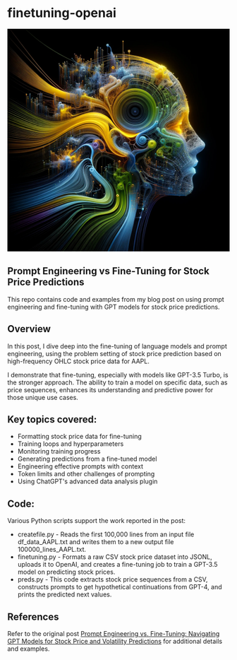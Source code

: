 # finetuning-openai
![Prompt Evolution](finetuning-openai.png)

## Prompt Engineering vs Fine-Tuning for Stock Price Predictions
This repo contains code and examples from my blog post on using prompt engineering and fine-tuning with GPT models for stock price predictions.

## Overview
In this post, I dive deep into the fine-tuning of language models and prompt engineering, using the problem setting of stock price prediction based on high-frequency OHLC stock price data for AAPL.

I demonstrate that fine-tuning, especially with models like GPT-3.5 Turbo, is the stronger approach. The ability to train a model on specific data, such as price sequences, enhances its understanding and predictive power for those unique use cases.

## Key topics covered:

- Formatting stock price data for fine-tuning
- Training loops and hyperparameters
- Monitoring training progress
- Generating predictions from a fine-tuned model
- Engineering effective prompts with context
- Token limits and other challenges of prompting
- Using ChatGPT's advanced data analysis plugin

## Code:

Various Python scripts support the work reported in the post:

- createfile.py - Reads the first 100,000 lines from an input file df_data_AAPL.txt and writes them to a new output file 100000_lines_AAPL.txt.
- finetuning.py - Formats a raw CSV stock price dataset into JSONL, uploads it to OpenAI, and creates a fine-tuning job to train a GPT-3.5 model on predicting stock prices.
- preds.py - This code extracts stock price sequences from a CSV, constructs prompts to get hypothetical continuations from GPT-4, and prints the predicted next values.

## References

Refer to the original post <a href="https://johncollins.ai/finetuning-openai" target="_blank">Prompt Engineering vs. Fine-Tuning: Navigating GPT Models for Stock Price and Volatility Predictions</a> for additional details and examples.
